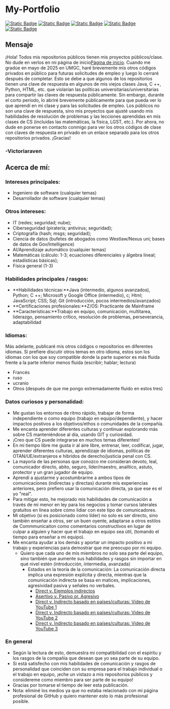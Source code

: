 # My-Portfolio

[![Static Badge](https://img.shields.io/badge/Language-French-blue)](https://github.com/VictoriaRaven/My-Portfolio/blob/main/languages/README.fr.md) [![Static Badge](https://img.shields.io/badge/Language-Spanish-orange)](https://github.com/VictoriaRaven/My-Portfolio/blob/main/languages/README.es.md) [![Static Badge](https://img.shields.io/badge/Language-Russian-red)](https://github.com/VictoriaRaven/My-Portfolio/blob/main/languages/README.ru.md) [![Static Badge](https://img.shields.io/badge/Language-Ukrainian-yellow)](https://github.com/VictoriaRaven/My-Portfolio/blob/main/languages/README.uk.md) [![Static Badge](https://img.shields.io/badge/Language-Dutch-green)](https://github.com/VictoriaRaven/My-Portfolio/blob/main/languages/README.nl.md)

## Mensaje

¡Hola! Todos mis repositorios públicos tienen mis proyectos públicos/clase. No dude en verlos en mi página de inicio[Página de inicio](https://github.com/VictoriaRaven?tab=repositories). Cuando me gradúe en mayo de 2025 en UMGC, haré brevemente mis otros códigos privados en público para futuras solicitudes de empleo y luego lo cerraré después de completar. Esto se debe a que algunos de los repositorios tienen una clave de respuesta en algunos de mis viejos clases Java, C ++, Python, HTML, etc. que violarían las políticas universitarias/universitarias para compartir las claves de respuesta públicamente. Sin embargo, durante el corto período, lo abriré brevemente públicamente para que pueda ver lo que aprendí en mi clase y para las solicitudes de empleo. Los públicos no son una clave de respuesta, sino mis proyectos que ajusté usando mis habilidades de resolución de problemas y las lecciones aprendidas en mis clases de CS (incluidas las matemáticas, la física, LGST, etc.). Por ahora, no dude en ponerse en contacto conmigo para ver los otros códigos de clase con claves de respuesta en privado en un enlace separado para los otros repositorios privados. ¡Gracias!

### -Victoriaraven

## Acerca de mí:

### Intereses principales:

-   Ingeniero de software (cualquier temas)
-   Desarrollador de software (cualquier temas)

### Otros intereses:

-   IT (redes; seguridad; nube);
-   Ciberseguridad (piratería; antivirus; seguridad);
-   Criptografía (hash; msgs; seguridad);
-   Ciencia de datos (bufetes de abogados como Westlaw/Nexus uni; bases de datos de Gov/Intelligence)
-   AI/Aprendizaje automático (cualquier temas)
-   Matemáticas (cálculo: 1-3; ecuaciones diferenciales y álgebra lineal; estadísticas básicas);
-   Física general (1-3)

### Habilidades principales / rasgos:

-   **Habilidades técnicas:**Java (intermedio, algunos avanzados), Python; C ++; Microsoft y Google Office (intermedio), c; Html; JavaScript;
    CSS; Sql; Git (introducción, pocos intermedios/avanzados)
-   **Certificaciones profesionales:**Z/OS: Practicante de Mainframe
-   **Características:**Trabajo en equipo, comunicación, multitarea, liderazgo, pensamiento crítico, resolución de problemas, perseverancia, adaptabilidad

### Idiomas:

Más adelante, publicaré mis otros códigos o repositorios en diferentes idiomas. Si prefiere discutir otros temas en otro idioma, estos son los idiomas con los que soy compatible donde la parte superior es más fluida frente a la parte inferior menos fluida (escribir; hablar; lectura)

-   Francés
-   ruso
-   ucranio
-   Otros (después de que me pongo extremadamente fluido en estos tres)

### Datos curiosos y personalidad:

-   Me gustan los entornos de ritmo rápido, trabajar de forma independiente o como equipo (trabajo en equipo/dependiente), y hacer impactos postivos a los objetivos/ethos o comunidades de la compañía.
-   Me encanta aprender diferentes culturas y continuar explorando más sobre CS manteniéndose al día, usando GIT y curiosidad.
-   ¡Creo que CS puede integrarse en muchos temas diferentes!
-   En mi tiempo libre me gusta ir al aire libre, entrenar, leer, codificar, jugar, aprender diferentes culturas, aprendizaje de idiomas, políticas de OTAN/UE/extranjeros e híbridos de derecho/justicia penal con CS.
-   La mayoría de las personas que conozco me consideran devoto, leal, comunicador directo, abito, seguro, líder/maestro, analítico, astuto, protector y un gran jugador de equipo.
-   Aprendí a ajustarme y acostumbrarme a ambos tipos de comunicaciones (indirectas y directas) durante mis experiencias anteriores, pero prefiero usar la comunicación directa, ya que ese es el yo "real".
-   Para mitigar esto, he mejorado mis habilidades de comunicación a través de mi menor en ley para los negocios y tomar cursos laterales gratuitos en línea sobre cómo lidiar con este tipo de comunicadores.
-   Mi objetivo (si es posicionado como líder) no solo es ser directo, sino también enseñar a otros, ser un buen oyente, adaptarse a otros estilos de Commmunicaiton como comentarios constructivos en lugar de culpar a alguien y hacer que el trabajo en equipo sea útil, (tomando el tiempo para enseñar a mi equipo).
-   Me encanta ayudar a los demás y aportar un impacto positivo a mi trabajo y experiencias para demostrar que me preocupo por mi equipo.
    -   Quiero que cada uno de mis miembros no solo sea parte del equipo, sino también que aumente sus habilidades y rasgos sin importar en qué nivel estén (introducción, intermedia, avanzada)
        -   Estados en la teoría de la comunicación: La comunicación directa implica una expresión explícita y directa, mientras que la comunicación indirecta se basa en matices, implicaciones, agresividad pasiva y señales no verbales.
            -   [Direct v. Ejemplos indirectos](https://www.indeed.com/career-advice/career-development/direct-communication)
            -   [Asertivo v. Pasivo or. Agresivo](https://youtu.be/KmrokQdsjTA?feature=shared)
            -   [Direct v. Indirecto basado en países/culturas: Video de YouTube 1](https://youtu.be/0W9iLrfyq20?si=9dHIS2LGlFsGASew)
            -   [Direct v. Indirecto basado en países/culturas: Video de YouTube 2](https://youtu.be/ZjwiX6KNAHE?feature=shared&t=229)
            -   [Direct v. Indirecto basado en países/culturas: Video de YouTube 3](https://youtu.be/qKViQSnW-UA?si=fBhuKTvSY6Wy9VXX)

### En general

-   Según la lectura de esto, demuestra mi compatibilidad con el espíritu y los rasgos de la compañía que desean que yo sea parte de su equipo.
-   Si está satisfecho con mis habilidades de comunicación y rasgos de personalidad que coinciden con su empresa para el trabajo individual o el trabajo en equipo, ¡eche un vistazo a mis repositorios públicos y considereme como miembro para ser parte de su equipo!
-   Gracias por tomarse el tiempo de leer esta publicación.
-   Nota: eliminé los medios ya que no estaba relacionado con mi página profesional de GitHub y quiero mantener esto lo más profesional posible.
